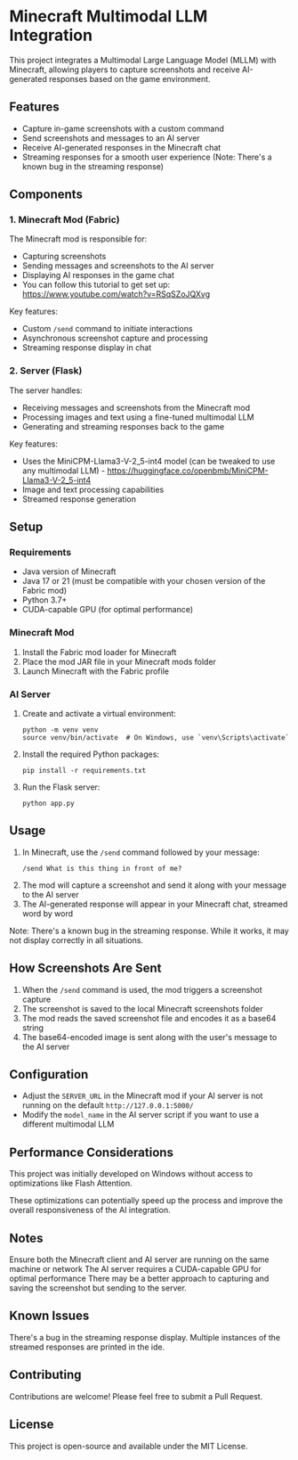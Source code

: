# Minecraft Multimodal LLM Integration

This project integrates a Multimodal Large Language Model (MLLM) with Minecraft, allowing players to capture screenshots and receive AI-generated responses based on the game environment.

## Features

- Capture in-game screenshots with a custom command
- Send screenshots and messages to an AI server
- Receive AI-generated responses in the Minecraft chat
- Streaming responses for a smooth user experience (Note: There's a known bug in the streaming response)

## Components

### 1. Minecraft Mod (Fabric)

The Minecraft mod is responsible for:
- Capturing screenshots
- Sending messages and screenshots to the AI server
- Displaying AI responses in the game chat
- You can follow this tutorial to get set up: https://www.youtube.com/watch?v=RSqSZoJQXvg

Key features:
- Custom `/send` command to initiate interactions
- Asynchronous screenshot capture and processing
- Streaming response display in chat

### 2. Server (Flask)

The server handles:
- Receiving messages and screenshots from the Minecraft mod
- Processing images and text using a fine-tuned multimodal LLM
- Generating and streaming responses back to the game

Key features:
- Uses the MiniCPM-Llama3-V-2_5-int4 model (can be tweaked to use any multimodal LLM) - https://huggingface.co/openbmb/MiniCPM-Llama3-V-2_5-int4
- Image and text processing capabilities
- Streamed response generation

## Setup

### Requirements

- Java version of Minecraft
- Java 17 or 21 (must be compatible with your chosen version of the Fabric mod)
- Python 3.7+
- CUDA-capable GPU (for optimal performance)

### Minecraft Mod

1. Install the Fabric mod loader for Minecraft
2. Place the mod JAR file in your Minecraft mods folder
3. Launch Minecraft with the Fabric profile

### AI Server

1. Create and activate a virtual environment:
   ```
   python -m venv venv
   source venv/bin/activate  # On Windows, use `venv\Scripts\activate`
   ```
2. Install the required Python packages:
   ```
   pip install -r requirements.txt
   ```
3. Run the Flask server:
   ```
   python app.py
   ```

## Usage

1. In Minecraft, use the `/send` command followed by your message:
   ```
   /send What is this thing in front of me?
   ```
2. The mod will capture a screenshot and send it along with your message to the AI server
3. The AI-generated response will appear in your Minecraft chat, streamed word by word

Note: There's a known bug in the streaming response. While it works, it may not display correctly in all situations.

## How Screenshots Are Sent

1. When the `/send` command is used, the mod triggers a screenshot capture
2. The screenshot is saved to the local Minecraft screenshots folder
3. The mod reads the saved screenshot file and encodes it as a base64 string
4. The base64-encoded image is sent along with the user's message to the AI server

## Configuration

- Adjust the `SERVER_URL` in the Minecraft mod if your AI server is not running on the default `http://127.0.0.1:5000/`
- Modify the `model_name` in the AI server script if you want to use a different multimodal LLM

## Performance Considerations
This project was initially developed on Windows without access to optimizations like Flash Attention.

These optimizations can potentially speed up the process and improve the overall responsiveness of the AI integration.

## Notes

Ensure both the Minecraft client and AI server are running on the same machine or network
The AI server requires a CUDA-capable GPU for optimal performance
There may be a better approach to capturing and saving the screenshot but sending to the server. 

## Known Issues

There's a bug in the streaming response display. Multiple instances of the streamed responses are printed in the ide. 

## Contributing
Contributions are welcome! Please feel free to submit a Pull Request.

## License
This project is open-source and available under the MIT License.
